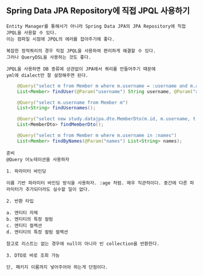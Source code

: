 ## Spring Data JPA Repository에 직접 JPQL 사용하기

    Entity Manager를 통해서가 아니라 Spring Data JPA의 JPA Repository에 직접 JPQL을 사용할 수 있다.
    이는 컴파일 시점에 JPQL의 에러를 잡아주기에 좋다.

    복잡한 정적쿼리의 경우 직접 JPQL을 사용하여 편리하게 해결할 수 있다.
    그러나 QueryDSL을 사용하는 것도 좋다.

    JPQL을 사용하면 DB 종류에 상관없이 JPA에서 쿼리를 만들어주기 때문에
    yml에 dialect만 잘 설정해주면 된다.

```java
    @Query("select m from Member m where m.username = :username and m.age = :age")
    List<Member> findUser(@Param("username") String username, @Param("age") int age);

    @Query("select m.username from Member m")
    List<String> findUsernames();

    @Query("select new study.datajpa.dto.MemberDto(m.id, m.username, t.name) from Member m join m.team t")
    List<MemberDto> findMemberDto();

    @Query("select m from Member m where m.username in :names")
    List<Member> findByNames(@Param("names") List<String> names);
```

    준비
    @Query 어노테이션을 사용하자

    1. 파라미터 바인딩

    이름 기반 파라미터 바인딩 방식을 사용하자. :age 처럼. 매우 직관적이다. 중간에 다른 파라미터가 추가되더라도 실수할 일이 없다.

    2. 반환 타입

    a. 엔티티 자체
    b. 엔티티의 특정 컬럼
    c. 엔티티 컬렉션
    d. 엔티티의 특정 컬럼 컬렉션
    
    참고로 리스트는 없는 경우에 null이 아니라 빈 collection을 반환한다.
    
    3. DTO로 바로 조회 가능

    단, 패키지 이름까지 넣어주어야 하는게 단점이다.